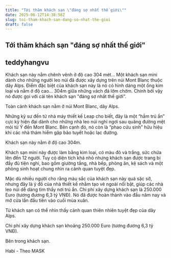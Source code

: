 ```yaml
---
title: "Tới thăm khách sạn \"đáng sợ nhất thế giới\""
date: 2025-06-12T14:38:58Z
slug: toi-tham-khach-san-dang-so-nhat-the-gioi
draft: false
---
```


## Tới thăm khách sạn "đáng sợ nhất thế giới"

## teddyhangvu

Khách sạn này nằm chênh vênh ở độ cao 304 mét...
Một khách sạn mini dành cho những người leo núi đã được xây dựng trên núi Mont Blanc thuộc dãy Alps. Điểm đặc biệt của khách sạn này là nó có hình dáng một ống kim loại và nằm ở độ cao... 304m giữa những vách đá lởm chởm. Chính bởi vậy nó được gọi với cái tên khách sạn "đáng sợ nhất thế giới”.


Toàn cảnh khách sạn nằm ở núi Mont Blanc, dãy Alps.

Những kỹ sư đến từ nhà máy thiết kế Leap cho biết, đây là một “hầm trú ẩn” cực kỳ hiện đại dành cho những nhà leo núi nghỉ ngơi sau quãng đường mệt mỏi từ Ý đến Mont Blanc. Bên cạnh đó, nó còn là “phao cứu sinh” hữu hiệu khi các nhà thám hiểm gặp bão tuyết hoặc lạc đường.


Khách sạn này nằm ở độ cao 304m.

Khách sạn mini này được làm bằng kim loại, có màu đỏ và trắng, sức chứa lên đến 12 người. Tuy có diện tích khá nhỏ nhưng khách sạn được trang bị đầy đủ tiện nghi, bao gồm giường tầng, nhà bếp, phòng ăn, kệ sách và một phòng sinh hoạt chung nhìn ra cảnh quan tuyệt đẹp.

Mặc dù nhiều người cho rằng màu sắc của khách sạn này quá sặc sỡ, nhưng đây là ý đồ của nhà thiết kế nhằm tạo vẻ ngoài nổi bật, giúp các nhà leo núi dễ dàng tìm thấy nơi trú ẩn. Chi phí xây dựng khách sạn là 250.000 Euro (tương đương 6,3 tỷ VNĐ). Nó đã được hoàn thành vào đầu năm nay và mở cửa lần đầu tiên vào cuối mùa xuân.


Từ khách sạn có thể nhìn thấy cảnh quan thiên nhiên tuyệt đẹp của dãy Alps.


Chi phí xây dựng khách sạn khoảng 250.000 Euro (tương đương 6,3 tỷ VNĐ).


Bên trong khách sạn.


Habi - Theo MASK